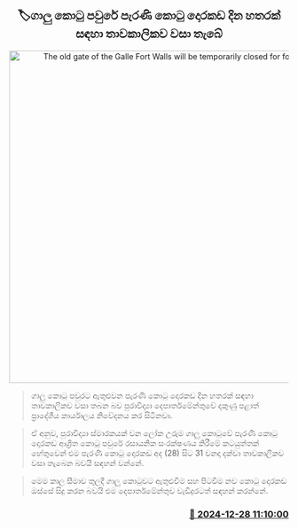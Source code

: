 <p align='center'><b><h2 align='center' title='The old gate of the Galle Fort Walls will be temporarily closed for four days'>🏷ගාලු කොටු පවුරේ පැරණි කොටු දොරකඩ දින හතරක් සඳහා තාවකාලිකව වසා තැබේ</h2></b></p>
<p align='center'><img src='https://helakuru.sgp1.cdn.digitaloceanspaces.com/esana/images/lib/galle-fort-g.jpg' width='600' alt='The old gate of the Galle Fort Walls will be temporarily closed for four days'></p>

> ගාලු කොටු පවුරට ඇතුළුවන පැරණි කොටු දොරකඩ දින හතරක් සඳහා තාවකාලිකව වසා තබන බව පුරාවිද්‍යා දෙපාර්තමේන්තුවේ දකුණු පළාත් ප්‍රාදේශීය කාර්යාලය නිවේදනය කර සිටිනවා.

> ඒ අනුව, පුරාවිද්‍යා ස්මාරකයක් වන ලෝක උරුම ගාලු කොටුවේ පැරණි කොටු දොරකඩ ආශ්‍රිත කොටු පවුරේ රසායනික සංරක්ෂණය කිරීමේ කටයුත්තක් හේතුවෙන් එම පැරණි කොටු දොරකඩ අද (28) සිට 31 වනදා දක්වා තාවකාලිකව වසා තැබෙන බවයි සඳහන් වන්නේ.

> මෙම කාල සීමාව තුලදී ගාලු කොටුවට ඇතුළුවීම සහ පිටවීම නව කොටු දොරකඩ ඔස්සේ සිදු කරන බවයි එම දෙපාර්තමේන්තුව වැඩිදුරටත් සඳහන් කරන්නේ.



<h3 align='right'><a href='https://www.helakuru.lk/esana/p/106155/'>📅 2024-12-28 11:10:00</a></h3>
